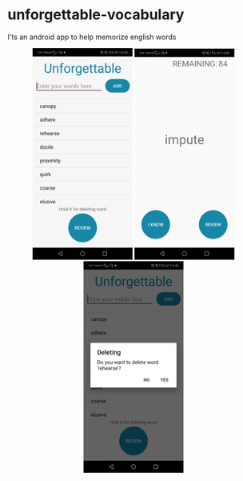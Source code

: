 # unforgettable-vocabulary
  I'ts an android app to help memorize english words
<p align="center">
<img src="https://github.com/bunyaminkirmizi/unforgettable-vocabulary/blob/main/screenshots/appmainpage.jpeg" alt="appmainpage" width="200"/>
<img src="https://github.com/bunyaminkirmizi/unforgettable-vocabulary/blob/main/screenshots/appquizpage.jpeg" alt="appquizpage" width="200"/>
<img src="https://github.com/bunyaminkirmizi/unforgettable-vocabulary/blob/main/screenshots/appworddelete.jpeg" alt="appworddelete" width="200"/>
<p>
